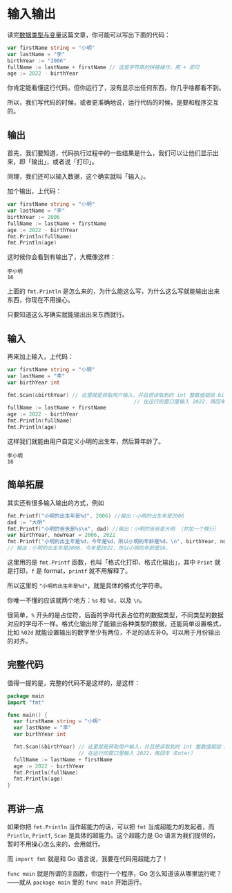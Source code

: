 # 输入输出

读完[数据类型与变量](数据类型与变量.md)这篇文章，你可能可以写出下面的代码：

```go
var firstName string = "小明"
var lastName = "李"
birthYear := "2006"
fullName := lastName + firstName // 这是字符串的拼接操作，用 + 即可
age := 2022 - birthYear
```

你肯定能看懂这行代码，但你运行了，没有显示出任何东西，你几乎啥都看不到。

所以，我们写代码的时候，或者更准确地说，运行代码的时候，是要和程序交互的。

## 输出

首先，我们要知道，代码执行过程中的一些结果是什么，我们可以让他们显示出来，即「输出」，或者说「打印」。

同理，我们还可以输入数据，这个确实就叫「输入」。

加个输出，上代码：

```go
var firstName string = "小明"
var lastName = "李"
birthYear := 2006
fullName := lastName + firstName 
age := 2022 - birthYear
fmt.Println(fullName)
fmt.Println(age)
```

这时候你会看到有输出了，大概像这样：

```
李小明
16
```

上面的 `fmt.Println` 是怎么来的，为什么能这么写，为什么这么写就能输出出来东西，你现在不用操心。

只要知道这么写确实就能输出出来东西就行。

## 输入

再来加上输入，上代码：

```go
var firstName string = "小明"
var lastName = "李"
var birthYear int

fmt.Scan(&birthYear) // 这里就是获取用户输入，并且把读取到的 int 整数值赋给 birthYear。
										 // 在运行的窗口里输入 2022，再回车（Enter）
fullName := lastName + firstName
age := 2022 - birthYear
fmt.Println(fullName)
fmt.Println(age)
```

这样我们就能由用户自定义小明的出生年，然后算年龄了。

```
李小明
16
```

## 简单拓展

其实还有很多输入输出的方式，例如

```go
fmt.Printf("小明的出生年是%d", 2006) //输出：小明的出生年是2006
dad := "大明"
fmt.Printf("小明的爸爸是%s\n", dad) //输出：小明的爸爸是大明 （并加一个换行）
var birthYear, nowYear = 2006, 2022
fmt.Printf("小明的出生年是%d，今年是%d，所以小明的年龄是%d。\n", birthYear, nowYear, nowYear-birthYear)
// 输出：小明的出生年是2006，今年是2022，所以小明的年龄是16。
```

这里用的是 `fmt.Printf` 函数，也叫「格式化打印、格式化输出」，其中 `Print` 就是打印，`f` 是 format，`printf` 就不用解释了。

所以这里的 `"小明的出生年是%d"`，就是具体的格式化字符串。

你唯一不懂的应该就两个地方：`%s` 和 `%d`，以及 `\n`。

很简单，`%` 开头的是占位符，后面的字母代表占位符的数据类型，不同类型的数据对应的字母不一样。格式化输出除了能输出各种类型的数据，还能简单设置格式，比如 `%02d` 就能设置输出的数字至少有两位，不足的话左补0。可以用于月份输出的对齐。

## 完整代码

值得一提的是，完整的代码不是这样的，是这样：

```go
package main
import "fmt"

func main() {
  var firstName string = "小明"
  var lastName = "李"
  var birthYear int

  fmt.Scan(&birthYear) // 这里就是获取用户输入，并且把读取到的 int 整数值赋给 birthYear。
                       // 在运行的窗口里输入 2022，再回车（Enter）
  fullName := lastName + firstName
  age := 2022 - birthYear
  fmt.Println(fullName)
  fmt.Println(age)
}
```

## 再讲一点

如果你把 `fmt.Println` 当作超能力的话，可以把 `fmt` 当成超能力的发起者，而 `Println`, `Printf`, `Scan` 是具体的超能力。这个超能力是 Go 语言为我们提供的，暂时不用操心怎么来的，会用就行。

而 `import fmt` 就是和 Go 语言说，我要在代码用超能力了！

`func main` 就是所谓的主函数，你运行一个程序，Go 怎么知道该从哪里运行呢？——就从 `package main` 里的 `func main` 开始运行。
